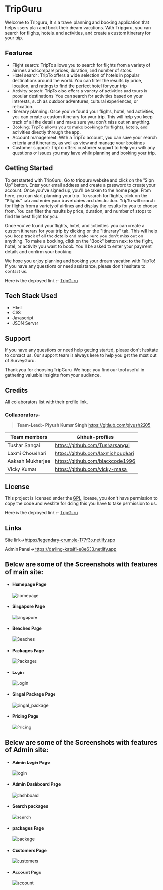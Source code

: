 # TripGuru
Welcome to Tripguru, It is a travel planning and booking application that helps users plan and book their dream vacations. With Tripguru, you can search for flights, hotels, and activities, and create a custom itinerary for your trip.

## Features
* Flight search: TripTo allows you to search for flights from a variety of airlines and compare prices, duration, and number of stops.
* Hotel search: TripTo offers a wide selection of hotels in popular destinations around the world. You can filter the results by price, location, and ratings to find the perfect hotel for your trip.
* Activity search: TripTo also offers a variety of activities and tours in popular destinations. You can search for activities based on your interests, such as outdoor adventures, cultural experiences, or relaxation.
* Itinerary planning: Once you've found your flights, hotel, and activities, you can create a custom itinerary for your trip. This will help you keep track of all the details and make sure you don't miss out on anything.
* Booking: TripTo allows you to make bookings for flights, hotels, and activities directly through the app.
* Account management: With a TripTo account, you can save your search criteria and itineraries, as well as view and manage your bookings.
* Customer support: TripTo offers customer support to help you with any questions or issues you may have while planning and booking your trip.


## Getting Started
To get started with TripGuru, Go to tripguru website and click on the "Sign Up" button. Enter your email address and create a password to create your account. Once you've signed up, you'll be taken to the home page. From here, you can start planning your trip. To search for flights, click on the "Flights" tab and enter your travel dates and destination. TripTo will search for flights from a variety of airlines and display the results for you to choose from. You can filter the results by price, duration, and number of stops to find the best flight for you.

Once you've found your flights, hotel, and activities, you can create a custom itinerary for your trip by clicking on the "Itinerary" tab. This will help you keep track of all the details and make sure you don't miss out on anything. To make a booking, click on the "Book" button next to the flight, hotel, or activity you want to book. You'll be asked to enter your payment details and confirm your booking.

We hope you enjoy planning and booking your dream vacation with TripTo! If you have any questions or need assistance, please don't hesitate to contact us.

Here is the deployed link :- [TripGuru](https://prismatic-taffy-e918f9.netlify.app)

## Tech Stack Used
* Html
* CSS
* Javascript
* JSON Server

## Support
If you have any questions or need help getting started, please don't hesitate to contact us. Our support team is always here to help you get the most out of SurveyGuru.

Thank you for choosing TripGuru! We hope you find our tool useful in gathering valuable insights from your audience.

## Credits
All collaborators list with their profile link.
### Collaborators-
>**Team-Lead:- Piyush Kumar Singh** <https://github.com/piyush2205>

| Team members | Github-profiles |
| ------ | ------ |
| Tushar Sangai | <https://github.com/Tusharsangai> |
| Laxmi Choudhari | <https://github.com/laxmichoudhari> |
| Aakash Mukherjee | <https://github.com/blackcode1996> |
| Vicky Kumar | <https://github.com/vicky-masai> |

## License
This project is licensed under the [GPL](https://www.gnu.org/licenses/gpl-3.0.en.html) license, you don't have permission to copy the code and wesbite for doing this you have to take permission to us.

Here is the deployed link :- [TripGuru](https://prismatic-taffy-e918f9.netlify.app)

## Links

Site link->https://legendary-crumble-177f3b.netlify.app

Admin Panel->https://darling-kataifi-e8e633.netlify.app

## Below are some of the Screenshots with features of main site:
<ul>
    <li>
     <div>
         <h4>Homepage Page</h4>
          <img src="https://user-images.githubusercontent.com/110044436/218862012-44f4c502-af05-4db7-9e77-6e3b8a059a9d.png" alt=" homepage"/>
     </div>
    </li>
    <li>
     <div>
         <h4>Singapore Page</h4>
         <img src="https://user-images.githubusercontent.com/110044436/218862261-6155c17a-8019-4194-8f97-7bd241e6d498.png" alt="singapore"/>
      </div>
    </li>
    <li>
     <div>
         <h4>Beaches Page</h4>
          <img src="https://user-images.githubusercontent.com/110044436/218862730-87d869c4-74aa-481e-9fdb-98f0748c9335.png" alt="Beaches"/>
    </li>
     <li>
     <div>
         <h4>Packages Page</h4>
          <img src="https://user-images.githubusercontent.com/110044436/218863445-82739eb7-3071-4524-bd1f-a223b99a40d5.png" alt="Packages"/>
     </div>
    </li>
    <li>
     <div>
         <h4>Login</h4>
          <img src="https://user-images.githubusercontent.com/110044436/218863819-43a5115c-4ec0-4619-9963-fc9b85c787e2.png" alt=" Login"/>
     </div>
    </li>
    <li>
     <div>
         <h4>Singal Package Page</h4>
          <img src="https://user-images.githubusercontent.com/110044436/218864156-40fc52b5-5c25-451a-ae2b-a7e91bc37444.png" alt="singal_package"/>
     </div>
    </li>
    <li>
     <div>
         <h4>Pricing Page</h4>
         <img src="https://user-images.githubusercontent.com/110044436/218864419-2e215db9-b976-44b6-8312-19cb16adf195.png" alt="Pricing"/>
     </div>
    </li> 
</ul>

## Below are some of the Screenshots with features of Admin site:
<ul>
    <li>
     <div>
         <h4>Admin Login Page</h4>
          <img src="https://user-images.githubusercontent.com/110044436/218865549-4035aeb8-bc4d-4d8b-bb39-cebcdb4d9835.png" alt="login"/>
     </div>
    </li>
    <li>
     <div>
         <h4>Admin Dashboard Page</h4>
          <img src="https://user-images.githubusercontent.com/110044436/218865790-28668e4d-ec69-464a-93ea-ffc86b051ef8.png" alt="dashboard"/>
     </div>
    </li>
    <li>
     <div>
         <h4>Search packages</h4>
          <img src="https://user-images.githubusercontent.com/110044436/218866040-7d0a6519-89dd-4382-b637-3ad75a87d738.png" alt="search"/>
     </div>
    </li>
    <li>
     <div>
         <h4>packages Page</h4>
          <img src="https://user-images.githubusercontent.com/110044436/218867294-fbc340e6-39a6-4d05-bc7c-cedc0566248a.png" alt="package"/>
     </div>
    </li>
    <li>
     <div>
         <h4>Customers Page</h4>
          <img src="https://user-images.githubusercontent.com/110044436/218867523-b3cc99a8-0b96-4592-ba67-134fe89d49d9.png" alt="customers"/>
     </div>
    </li>
     <li>
     <div>
         <h4>Account Page</h4>
          <img src="https://user-images.githubusercontent.com/110044436/218867714-3f24af51-f8ed-406b-a8f9-b513cf3bd956.png" alt="account"/>
     </div>
    </li>
</ul>
